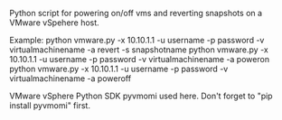 
Python script for powering on/off vms and reverting snapshots on a VMware vSpehere host.

Example:
    python vmware.py -x 10.10.1.1 -u username -p password -v virtualmachinename -a revert -s snapshotname
    python vmware.py -x 10.10.1.1 -u username -p password -v virtualmachinename -a poweron
    python vmware.py -x 10.10.1.1 -u username -p password -v virtualmachinename -a poweroff

VMware vSphere Python SDK pyvmomi used here.
Don't forget to "pip install pyvmomi" first.

